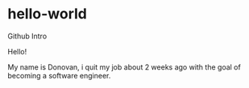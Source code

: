 # hello-world
Github Intro

Hello!

My name is Donovan, i quit my job about 2 weeks ago with the goal of becoming a software engineer. 

